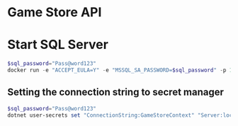 # Game Store API

# Start SQL Server
```powershell
$sql_password="Pass@word123"
docker run -e "ACCEPT_EULA=Y" -e "MSSQL_SA_PASSWORD=$sql_password" -p 1433:1433 -v sqlvolumn:/var/opt/mssql -d --rm --name mssql mcr.microsoft.com/mssql/server:2022-latest
```

## Setting the connection string to secret manager
```powershell
$sql_password="Pass@word123"
dotnet user-secrets set "ConnectionString:GameStoreContext" "Server:localhost; Database:GameStore; User Id:sa; Password:$sql_password; TrustServerCertificate:True;"
```
